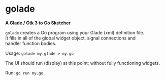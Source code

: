 # golade
**A Glade / Gtk 3 to Go Sketcher**

`golade` creates a Go program using your Glade (xml) definition file.  
It fills in all of the global widget object, signal connections and  
handler function bodies.  

Usage: `golade my.glade > my.go`  

The UI should run (display) at this point; without fully functioning widgets.

Run: `go run my.go`


